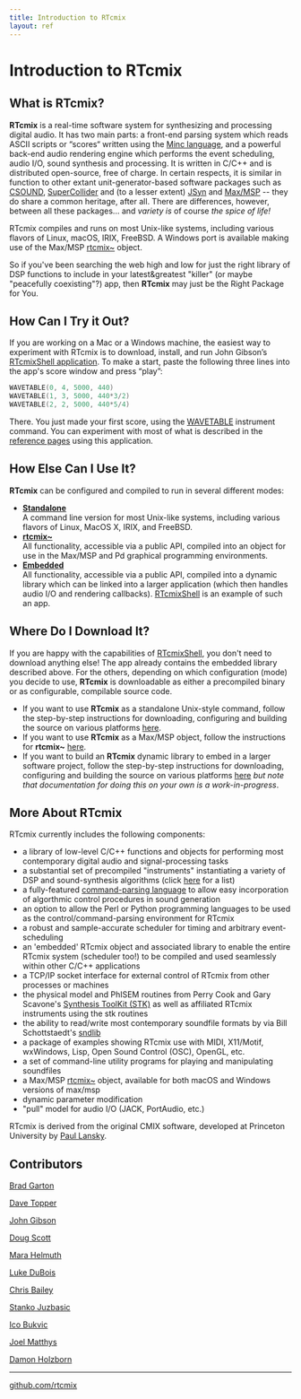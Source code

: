 ```yaml
---
title: Introduction to RTcmix
layout: ref
---
```


# Introduction to RTcmix

## What is RTcmix?
**RTcmix** is a real-time software system for synthesizing and processing digital audio. It has two main parts: a front-end parsing system which reads ASCII scripts or “scores“ written using the [Minc language](reference/scorefile/Minc.html), and a powerful back-end audio rendering engine which performs the event scheduling, audio I/O, sound synthesis and processing. It is written in C/C++ and is distributed open-source, free of charge. In certain respects, it is similar in function to other extant unit-generator-based software packages such as [CSOUND](http://www.csounds.com/),
[SuperCollider](http://supercollider.sourceforge.net/) and (to a lesser
extent) [JSyn](http://www.softsynth.com/jsyn/) and
[Max/MSP](http://www.cycling74.com/products/maxmsp.html) -- they do
share a common heritage, after all. There are differences, however,
between all these packages... and *variety is* of course *the spice of
life\!*

RTcmix compiles and runs on most Unix-like systems, including various
flavors of Linux, macOS, IRIX, FreeBSD. A Windows port is available
making use of the Max/MSP [rtcmix\~](../rtcmix_/index.html) object.

So if you've been searching the web high and low for just the right
library of DSP functions to include in your latest\&greatest "killer"
(or maybe "peacefully coexisting"?) app, then **RTcmix** may just be the
Right Package for You.

## How Can I Try it Out?
If you are working on a Mac or a Windows machine, the easiest way to experiment with RTcmix is to download, install, and run John Gibson’s [RTcmixShell application](https://cecm.indiana.edu/rtcmix/rtcmix-app.html).  To make a start, paste the following three lines into the app's score window and press “play”:

```cpp
WAVETABLE(0, 4, 5000, 440)
WAVETABLE(1, 3, 5000, 440*3/2)
WAVETABLE(2, 2, 5000, 440*5/4)
```
There.  You just made your first score, using the [WAVETABLE](reference/instruments/WAVETABLE.html) instrument command.  You can experiment with most of what is described in the [reference pages](reference/index.html) using this application.

## How Else Can I Use It?
**RTcmix** can be configured and compiled to run in several different modes:

  - **[Standalone](standalone/index.html)**  
    A command line version for most Unix-like systems, including various flavors of Linux, MacOS X, IRIX, and FreeBSD.
  - **[rtcmix\~](rtcmix_/index.html)**  
    All functionality, accessible via a public API, compiled into an object for use in the Max/MSP and Pd graphical programming environments.
  - **[Embedded](embedded/index.html)**  
    All functionality, accessible via a public API, compiled into a dynamic library which can be linked into a larger application (which then handles audio I/O and rendering callbacks). [RTcmixShell](https://cecm.indiana.edu/rtcmix/rtcmix-app.html) is an example of such an app.
<!--  - **[iRTcmix](irtcmix/index.html)**   --> 
<!--     For use in iPhone and iPad apps. --> 

## Where Do I Download It?
If you are happy with the capabilities of [RTcmixShell](https://cecm.indiana.edu/rtcmix/rtcmix-app.html), you don't need to download anything else!  The app already contains the embedded library described above.  For the others, depending on which configuration (mode) you decide to use, **RTcmix** is downloadable as either a precompiled binary or as configurable, compilable source code.
  
- If you want to use **RTcmix** as a standalone Unix-style command, follow the step-by-step instructions for downloading, configuring and building the source on various platforms [here](standalone/index.html).
- If you want to use **RTcmix** as a Max/MSP object, follow the instructions for **rtcmix\~** [here](rtcmix_/index.html).
- If you want to build an **RTcmix** dynamic library to embed in a larger software project, follow the step-by-step instructions for downloading, configuring and building the source on various platforms [here](embedded/index.html) *but note that documentation for doing this on your own is a work-in-progress*.

## More About RTcmix

RTcmix currently includes the following components:

  - a library of low-level C/C++ functions and objects for performing
    most contemporary digital audio and signal-processing tasks
  - a substantial set of precompiled "instruments" instantiating a variety
    of DSP and sound-synthesis algorithms (click
    [here](../reference/instruments/index.html) for a list)
  - a fully-featured [command-parsing language](reference/scorefile/Minc.html) to allow easy
    incorporation of algorthmic control procedures in sound generation
  - an option to allow the Perl or Python programming languages to be
    used as the control/command-parsing environment for RTcmix
  - a robust and sample-accurate scheduler for timing and arbitrary
    event-scheduling
  - an 'embedded' RTcmix object and associated library to enable the
    entire RTcmix system (scheduler too\!) to be compiled and used
    seamlessly within other C/C++ applications
  - a TCP/IP socket interface for external control of RTcmix from other
    processes or machines
  - the physical model and PhISEM routines from Perry Cook and Gary
    Scavone's [Synthesis ToolKit
    (STK)](http://www-ccrma.stanford.edu/software/stk/) as well as
    affiliated RTcmix instruments using the stk routines
  - the ability to read/write most contemporary soundfile formats by via
    Bill Schottstaedt's
    [sndlib](http://www-ccrma.stanford.edu/software/snd/snd/sndlib.html)
  - a package of examples showing RTcmix use with MIDI, X11/Motif,
    wxWindows, Lisp, Open Sound Control (OSC), OpenGL, etc.
  - a set of command-line utility programs for playing and manipulating
    soundfiles
  - a Max/MSP [rtcmix\~](../rtcmix_/index.html) object, available for
    both macOS and Windows versions of max/msp  
  - dynamic parameter modification  
  - "pull" model for audio I/O (JACK, PortAudio, etc.)

RTcmix is derived from the original CMIX software, developed at
Princeton University by [Paul
Lansky](http://paul.mycpanel.princeton.edu/).

## Contributors

[Brad Garton](http://bradgarton.com/)

[Dave Topper](http://www.davetopper.com/)

[John Gibson](http://john-gibson.com/)

[Doug Scott](http://music.columbia.edu/~doug)

[Mara Helmuth](http://www.marahelmuth.com/)

[Luke DuBois](http://www.lukedubois.com/)

[Chris Bailey](http://music.columbia.edu/~chris)

[Stanko Juzbasic](http://music.columbia.edu/~stanko)

[Ico Bukvic](http://ico.bukvic.net/)

[Joel Matthys](http://joel.matthysmusic.com/)

[Damon Holzborn](http://damonholzborn.com/)

---

<a href="https://github.com/rtcmix">github.com/rtcmix</a>
